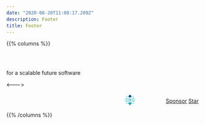```yaml
---
date: "2020-08-20T11:08:17.209Z"
description: Footer
title: Footer
---
```


{{% columns %}}

<h3 style="color: #fdfdfd !important;">Lucid Architecture</h3>
for a scalable future software

<--->

<div style="display: flex; justify-content: flex-end; align-items: center;">
    <div style="align-items: center; display: flex;">
        <a href="https://lucidarch.dev" target="_blank"><img src="/icon/lucid-coloured.png" alt="Lucid website link" width="28px" style="margin-top:4px;" /></a>
        <a href="https://github.com/lucid-architecture" target="_blank" style="margin-left: 10px;"><i class="fab fa-github fa-lg"></i></a>
        <a href="https://lucid-slack.herokuapp.com" target="_blank" style="margin-left: 10px;"><i class="fab fa-slack fa-lg"></i></a>
        <a href="https://www.reddit.com/r/LucidArchitecture/" target="_blank" style="margin-left: 10px;"><i class="fab fa-reddit-alien fa-lg"></i></a>
    </div>
    <div style="margin-left: 50px; margin-top: 6px;">
        <a class="github-button" href="https://github.com/sponsors/lucid-architecture" data-icon="octicon-heart" aria-label="Sponsor @lucid-architecture on GitHub">Sponsor</a>
        <a class="github-button" href="https://github.com/ntkme/github-buttons" data-icon="octicon-star" data-show-count="true" aria-label="Star ntkme/github-buttons on GitHub">Star</a>
    </div>
</div>

{{% /columns %}}
